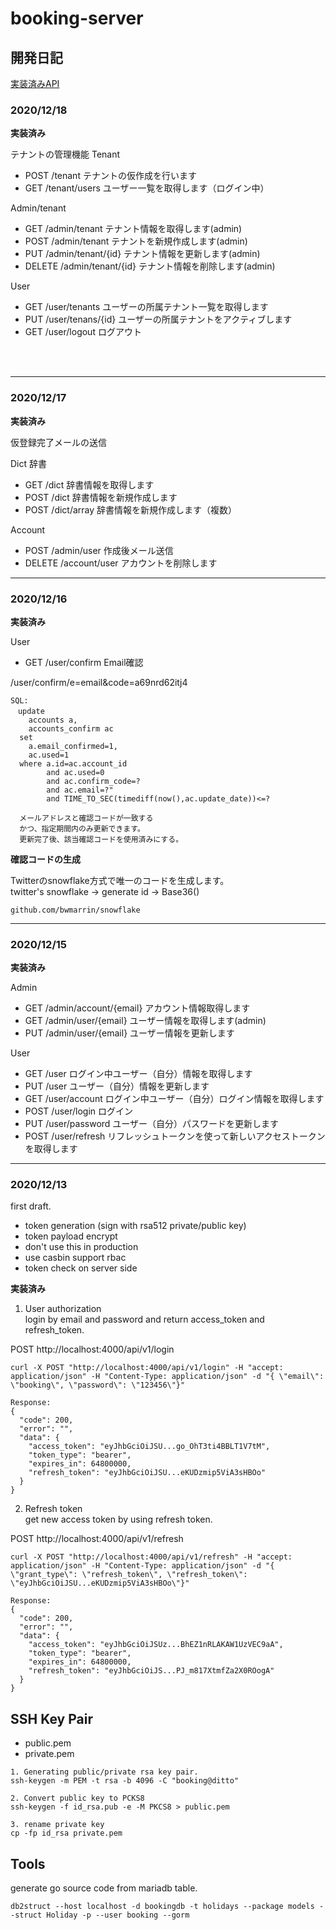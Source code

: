 # booking-server

## 開発日記

[実装済みAPI](api.md)
  
### 2020/12/18
  
**実装済み**

テナントの管理機能
Tenant
- POST /tenant テナントの仮作成を行います
- GET /tenant/users ユーザー一覧を取得します（ログイン中）

Admin/tenant
- GET /admin/tenant テナント情報を取得します(admin)
- POST /admin/tenant テナントを新規作成します(admin)
- PUT /admin/tenant/{id} テナント情報を更新します(admin)
- DELETE /admin/tenant/{id} テナント情報を削除します(admin)

User
- GET /user/tenants ユーザーの所属テナント一覧を取得します
- PUT /user/tenans/{id} ユーザーの所属テナントをアクティブします
- GET /user/logout ログアウト
<br>
<br>

---
### 2020/12/17
  
**実装済み**
  
仮登録完了メールの送信  

Dict 辞書
- GET /dict 辞書情報を取得します
- POST /dict 辞書情報を新規作成します
- POST /dict/array 辞書情報を新規作成します（複数）
  
Account  
- POST /admin/user 作成後メール送信
- DELETE /account/user アカウントを削除します

---
### 2020/12/16

**実装済み**

User  
- GET /user/confirm Email確認

/user/confirm/e=email&code=a69nrd62itj4
```
SQL:
　update 
    accounts a,
    accounts_confirm ac 
  set 
    a.email_confirmed=1,
    ac.used=1 
  where a.id=ac.account_id
        and ac.used=0
        and ac.confirm_code=? 
        and ac.email=?"
        and TIME_TO_SEC(timediff(now(),ac.update_date))<=?
  
  メールアドレスと確認コードが一致する
  かつ、指定期間内のみ更新できます。
  更新完了後、該当確認コードを使用済みにする。
```

**確認コードの生成**  

Twitterのsnowflake方式で唯一のコードを生成します。  
twitter's snowflake -> generate id -> Base36()  

```
github.com/bwmarrin/snowflake
```

---
### 2020/12/15

**実装済み**

Admin  

- GET /admin/account/{email} アカウント情報取得します
- GET /admin/user/{email} ユーザー情報を取得します(admin)
- PUT /admin/user/{email} ユーザー情報を更新します
  
User  
  
- GET /user ログイン中ユーザー（自分）情報を取得します
- PUT /user ユーザー（自分）情報を更新します
- GET /user/account ログイン中ユーザー（自分）ログイン情報を取得します
- POST /user/login ログイン
- PUT /user/password ユーザー（自分）パスワードを更新します
- POST /user/refresh リフレッシュトークンを使って新しいアクセストークンを取得します
  
---
### 2020/12/13 

first draft.  

- token generation (sign with rsa512 private/public key)
- token payload encrypt
- don't use this in production
- use casbin support rbac
- token check on server side

**実装済み**  
1. User authorization  
login by email and password and return access_token and refresh_token.

POST http://localhost:4000/api/v1/login  

```
curl -X POST "http://localhost:4000/api/v1/login" -H "accept: application/json" -H "Content-Type: application/json" -d "{ \"email\": \"booking\", \"password\": \"123456\"}"

Response:
{
  "code": 200,
  "error": "",
  "data": {
    "access_token": "eyJhbGciOiJSU...go_OhT3ti4BBLT1V7tM",
    "token_type": "bearer",
    "expires_in": 64800000,
    "refresh_token": "eyJhbGciOiJSU...eKUDzmip5ViA3sHBOo"
  }
}
```

2. Refresh token  
get new access token by using refresh token.

POST http://localhost:4000/api/v1/refresh  

```
curl -X POST "http://localhost:4000/api/v1/refresh" -H "accept: application/json" -H "Content-Type: application/json" -d "{ \"grant_type\": \"refresh_token\", \"refresh_token\": \"eyJhbGciOiJSU...eKUDzmip5ViA3sHBOo\"}"

Response:
{
  "code": 200,
  "error": "",
  "data": {
    "access_token": "eyJhbGciOiJSUz...BhEZ1nRLAKAW1UzVEC9aA",
    "token_type": "bearer",
    "expires_in": 64800000,
    "refresh_token": "eyJhbGciOiJS...PJ_m817XtmfZa2X0ROogA"
  }
}
```

## SSH Key Pair

- public.pem
- private.pem

```
1. Generating public/private rsa key pair.
ssh-keygen -m PEM -t rsa -b 4096 -C "booking@ditto"

2. Convert public key to PCKS8
ssh-keygen -f id_rsa.pub -e -M PKCS8 > public.pem

3. rename private key
cp -fp id_rsa private.pem
```

## Tools

generate go source code from mariadb table.

```
db2struct --host localhost -d bookingdb -t holidays --package models --struct Holiday -p --user booking --gorm
```
